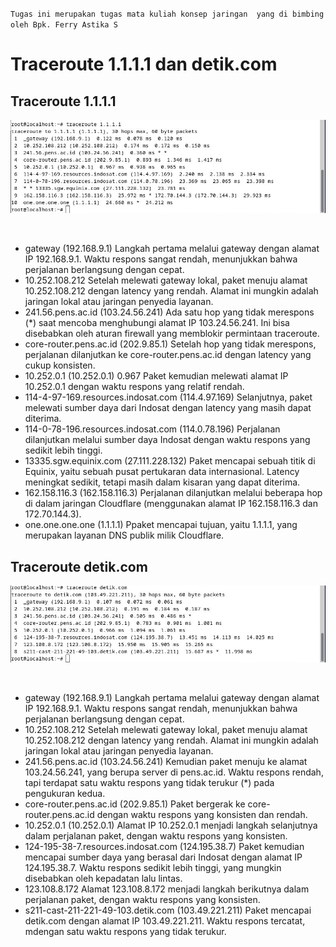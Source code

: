 `Tugas ini merupakan tugas mata kuliah konsep jaringan  yang di bimbing oleh Bpk. Ferry Astika S`

# Traceroute 1.1.1.1 dan detik.com
## Traceroute 1.1.1.1
<p align="center">
<img src="../assets/winbox-traceroute-oneoneoneone.jpg">
</p>
<br>

- gateway (192.168.9.1)
  Langkah pertama melalui gateway dengan alamat IP 192.168.9.1. Waktu respons sangat rendah, menunjukkan bahwa perjalanan berlangsung dengan cepat.
- 10.252.108.212
  Setelah melewati gateway lokal, paket menuju alamat 10.252.108.212 dengan latency yang rendah. Alamat ini mungkin adalah jaringan lokal atau jaringan penyedia layanan.
- 241.56.pens.ac.id (103.24.56.241)
  Ada satu hop yang tidak merespons (*) saat mencoba menghubungi alamat IP 103.24.56.241. Ini bisa disebabkan oleh aturan firewall yang memblokir permintaan traceroute.
- core-router.pens.ac.id (202.9.85.1)
  Setelah hop yang tidak merespons, perjalanan dilanjutkan ke core-router.pens.ac.id dengan latency yang cukup konsisten.
- 10.252.0.1 (10.252.0.1) 0.967
  Paket kemudian melewati alamat IP 10.252.0.1 dengan waktu respons yang relatif rendah.
- 114-4-97-169.resources.indosat.com (114.4.97.169)
  Selanjutnya, paket melewati sumber daya dari Indosat dengan latency yang masih dapat diterima.
- 114-0-78-196.resources.indosat.com (114.0.78.196)
  Perjalanan dilanjutkan melalui sumber daya Indosat dengan waktu respons yang sedikit lebih tinggi.
- 13335.sgw.equinix.com (27.111.228.132)
  Paket mencapai sebuah titik di Equinix, yaitu sebuah pusat pertukaran data internasional. Latency meningkat sedikit, tetapi masih dalam kisaran yang dapat diterima.
- 162.158.116.3 (162.158.116.3)
  Perjalanan dilanjutkan melalui beberapa hop di dalam jaringan Cloudflare (menggunakan alamat IP 162.158.116.3 dan 172.70.144.3).
- one.one.one.one (1.1.1.1)
  Ppaket mencapai tujuan, yaitu 1.1.1.1, yang merupakan layanan DNS publik milik Cloudflare.

## Traceroute detik.com
<p align="center">
<img src="../assets/winbox-traceroute-detik.com.jpg">
</p>
<br>

- gateway (192.168.9.1)
  Langkah pertama melalui gateway dengan alamat IP 192.168.9.1. Waktu respons sangat rendah, menunjukkan bahwa perjalanan berlangsung dengan cepat.
- 10.252.108.212
  Setelah melewati gateway lokal, paket menuju alamat 10.252.108.212 dengan latency yang rendah. Alamat ini mungkin adalah jaringan lokal atau jaringan penyedia layanan.
- 241.56.pens.ac.id (103.24.56.241)
  Kemudian paket menuju ke alamat 103.24.56.241, yang berupa server di pens.ac.id. Waktu respons rendah, tapi terdapat satu waktu respons yang tidak terukur (*) pada pengukuran kedua.
- core-router.pens.ac.id (202.9.85.1)
  Paket bergerak ke core-router.pens.ac.id dengan waktu respons yang konsisten dan rendah.
- 10.252.0.1 (10.252.0.1) 
  Alamat IP 10.252.0.1 menjadi langkah selanjutnya dalam perjalanan paket, dengan waktu respons yang konsisten.
- 124-195-38-7.resources.indosat.com (124.195.38.7)
  Paket kemudian mencapai sumber daya yang berasal dari Indosat dengan alamat IP 124.195.38.7. Waktu respons sedikit lebih tinggi, yang mungkin disebabkan oleh kepadatan lalu lintas.
- 123.108.8.172
  Alamat 123.108.8.172 menjadi langkah berikutnya dalam perjalanan paket, dengan waktu respons yang konsisten.
- s211-cast-211-221-49-103.detik.com (103.49.221.211)
  Paket mencapai detik.com dengan alamat IP 103.49.221.211. Waktu respons tercatat, mdengan satu waktu respons yang tidak terukur.